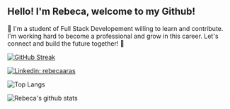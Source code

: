 
## Hello! I'm Rebeca, welcome to my Github!

🚀 I'm a student of Full Stack Developement willing to learn and contribute. I'm working hard to become a professional and grow in this career. Let's connect and build the future together! 🌟

[![GitHub Streak](https://streak-stats.demolab.com?user=rebecaaras)](https://git.io/streak-stats)

[![Linkedin: rebecaaras](https://img.shields.io/badge/-rebecaaras-blue?style=flat-square&logo=Linkedin&logoColor=white&link=https://www.linkedin.com/in/rebecaaras/)](https://www.linkedin.com/in/rebecaara/)

![Top Langs](https://github-readme-stats.vercel.app/api/top-langs/?username=rebecaaras&layout=compact&theme=light&hide_border=true)

![Rebeca's github stats](https://github-readme-stats.vercel.app/api?username=rebecaaras&show_icons=true&hide_border=true&theme=light)
